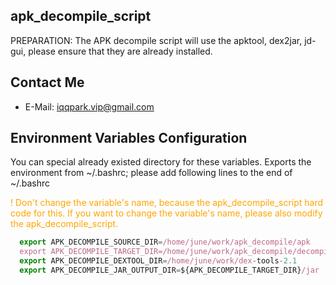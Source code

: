 ## apk_decompile_script

PREPARATION: The APK decompile script will use the apktool, dex2jar, jd-gui, please ensure that they are already installed.

## Contact Me

* E-Mail: iqqpark.vip@gmail.com

## Environment Variables Configuration
You can special already existed directory for these variables.
Exports the environment from ~/.bashrc; please add following lines to the end of ~/.bashrc

<font color=#FFA500>
! Don't change the variable's name, because the apk_decompile_script hard code for this.
If you want to change the variable's name, please also modify the apk_decompile_script.
</font>

```javascript
  export APK_DECOMPILE_SOURCE_DIR=/home/june/work/apk_decompile/apk 
  export APK_DECOMPILE_TARGET_DIR=/home/june/work/apk_decompile/decompile 
  export APK_DECOMPILE_DEXTOOL_DIR=/home/june/work/dex-tools-2.1 
  export APK_DECOMPILE_JAR_OUTPUT_DIR=${APK_DECOMPILE_TARGET_DIR}/jar
```
